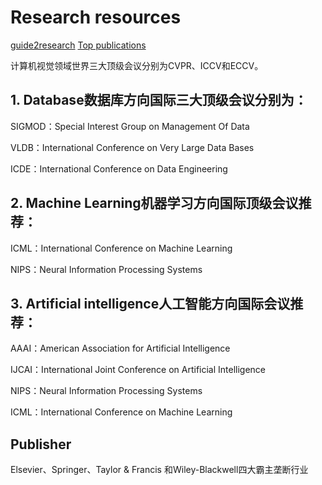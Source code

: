 # Research resources

[guide2research](https://www.guide2research.com/topconf/)
[Top publications](https://scholar.google.ca/citations?view_op=top_venues&hl=en)

计算机视觉领域世界三大顶级会议分别为CVPR、ICCV和ECCV。


## 1. Database数据库方向国际三大顶级会议分别为：

SIGMOD：Special Interest Group on Management Of Data

VLDB：International Conference on Very Large Data Bases

ICDE：International Conference on Data Engineering


## 2. Machine Learning机器学习方向国际顶级会议推荐：

ICML：International Conference on Machine Learning

NIPS：Neural Information Processing Systems

## 3. Artificial intelligence人工智能方向国际会议推荐：

AAAI：American Association for Artificial Intelligence

IJCAI：International Joint Conference on Artificial Intelligence

NIPS：Neural Information Processing Systems

ICML：International Conference on Machine Learning


## Publisher
Elsevier、Springer、Taylor & Francis 和Wiley-Blackwell四大霸主垄断行业